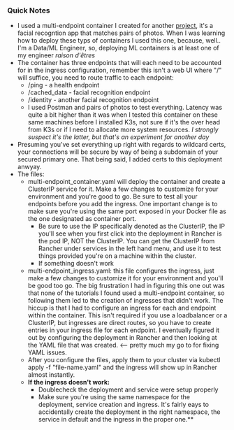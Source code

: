 ### Quick Notes

* I used a multi-endpoint container I created for another [project](https://github.com/MarkhamLee/Facial-Recognition-Facenet-Pytorch), it's a facial recogntion app that matches pairs of photos. When I was learning how to deploy these typs of containers I used this one, because, well.. I'm a Data/ML Engineer, so, deploying ML containers is at least one of my engineer *raison d'êtres*
* The container has three endpoints that will each need to be accounted for in the ingress configuration, remember this isn't a web UI where "/" will suffice, you need to route traffic to each endpoint: 
    * /ping - a health endpoint
    * /cached_data - facial recognition endpoint
    * /identity - another facial recognition endpoint 
    * I used Postman and pairs of photos to test everything. Latency was quite a bit higher than it was when I tested this container on these same machines before I installed K3s, not sure if it's the over head from K3s or if I need to allocate more system resources. *I strongly suspect it's the latter, but that's an experiment for another day* 
* Presuming you've set everything up right with regards to wildcard certs, your connections will be secure by way of being a subdomain of your secured primary one. That being said, I added certs to this deployment anwyay.
* The files:
    * multi-endpoint_container.yaml will deploy the container and create a ClusterIP service for it. Make a few changes to customize for your environment and you're good to go. Be sure to test all your endpoints before you add the ingress. One important change is to make sure you're using the same port exposed in your Docker file as the one designated as container port. 
        * Be sure to use the IP specifically denoted as the ClusterIP, the IP you'll see when you first click into the deployment in Rancher is the pod IP, NOT the ClusterIP. You can get the ClusterIP from Rancher under services in the left hand menu, and use it to test things provided you're on a machine within the cluster. 
        * If something doesn't work
    * multi-endpoint_ingress.yaml: this file configures the ingress, just make a few changes to customize it for your environment and you'll be good too go. The big frustration I had in figuring this one out was that none of the tutorials I found used a multi-endpoint container, so following them led to the creation of ingresses that didn't work. The hiccup is that I had to configure an ingress for each and endpoint within the container. This isn't required if you use a loadbalancer or a ClusterIP, but ingresses are direct routes, so you have to create entries in your ingress file for each endpoint. I eventually figured it out by configuring the deployment in Rancher and then looking at the YAML file that was created. <-- pretty much my go to for fixing YAML issues. 
    * After you configure the files, apply them to your cluster via kubectl apply -f "file-name.yaml" and the ingress will show up in Rancher almost instantly.
    * **If the ingress doesn't work:**
        * Doublecheck the deployment and service were setup properly 
        * Make sure you're using the same namespace for the deployment, service creation and ingress. It's fairly eays to accidentally create the deployment in the right namespace, the service in default and the ingress in the proper one.**